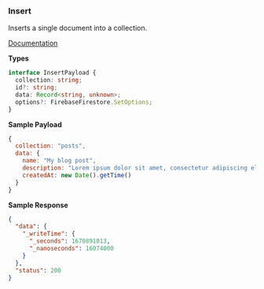 ### Insert

Inserts a single document into a collection.

[Documentation](https://firebase.google.com/docs/reference/js/v8/firebase.firestore.DocumentReference#set)

**Types**

```ts
interface InsertPayload {
  collection: string;
  id?: string;
  data: Record<string, unknown>;
  options?: FirebaseFirestore.SetOptions;
}
```

**Sample Payload**

```js
{
  collection: "posts",
  data: {
    name: "My blog post",
    description: "Lorem ipsum dolor sit amet, consectetur adipiscing elit.",
    createdAt: new Date().getTime() 
  }
}
```

**Sample Response**

```json
{
  "data": {
    "_writeTime": {
      "_seconds": 1670891013,
      "_nanoseconds": 16074000
    }
  },
  "status": 200
}
```
